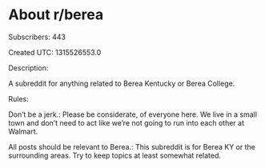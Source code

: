 # About r/berea

Subscribers: 443

Created UTC: 1315526553.0

Description:

A subreddit for anything related to Berea Kentucky or Berea College.

Rules:

Don’t be a jerk.: Please be considerate, of everyone here. We live in a small town and don’t need to act like we’re not going to run into each other at Walmart.

All posts should be relevant to Berea.: This subreddit is for Berea KY or the surrounding areas. Try to keep topics at least somewhat related.

